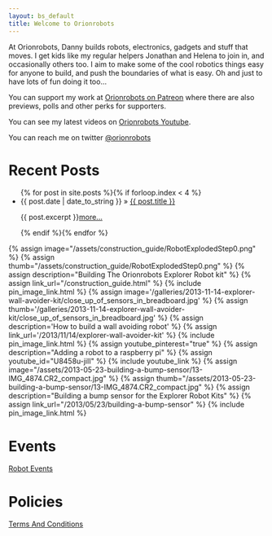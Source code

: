 ```yaml
---
layout: bs_default
title: Welcome to Orionrobots
---
```

At Orionrobots, Danny builds robots, electronics, gadgets and stuff that moves. I get kids like my regular helpers Jonathan and Helena to join in, and occasionally others too.
I aim to make some of the cool robotics things easy for anyone to build, and push the boundaries of what is easy. Oh and just to have lots of fun doing it too...

You can support my work at [Orionrobots on Patreon](https://patreon.com/orionrobots) where there are also previews, polls and other perks for supporters.

You can see my latest videos on [Orionrobots Youtube](https://youtube.com/orionrobots).

You can reach me on twitter [@orionrobots](https://twitter.com/orionrobots)


# Recent Posts


<ul class="posts">
  {% for post in site.posts %}{% if forloop.index < 4 %}
        <li><span>{{ post.date | date_to_string }}</span> &raquo; <a href="{{ BASE_PATH }}{{ post.url }}">{{ post.title }}</a><p class="clearfix">{{ post.excerpt }}<a href="{{ BASE_PATH }}{{ post.url }}">more...</a></p><p class="clearfix"></p></li>
  {% endif %}{% endfor %}
</ul>

{% assign image="/assets/construction_guide/RobotExplodedStep0.png" %}
{% assign thumb="/assets/construction_guide/RobotExplodedStep0.png" %}
{% assign description="Building The Orionrobots Explorer Robot kit" %}
{% assign link_url="/construction_guide.html" %}
{% include pin_image_link.html %}
{% assign image='/galleries/2013-11-14-explorer-wall-avoider-kit/close_up_of_sensors_in_breadboard.jpg' %}
{% assign thumb='/galleries/2013-11-14-explorer-wall-avoider-kit/close_up_of_sensors_in_breadboard.jpg' %}
{% assign description='How to build a wall avoiding robot' %}
{% assign link_url='/2013/11/14/explorer-wall-avoider-kit' %}
{% include pin_image_link.html %}
{% assign youtube_pinterest="true" %}
{% assign description="Adding a robot to a raspberry pi" %}
{% assign youtube_id="U8458u-jilI" %}
{% include youtube_link %}
{% assign image="/assets/2013-05-23-building-a-bump-sensor/13-IMG_4874.CR2_compact.jpg" %}
{% assign thumb="/assets/2013-05-23-building-a-bump-sensor/13-IMG_4874.CR2_compact.jpg" %}
{% assign description="Building a bump sensor for the Explorer Robot Kits" %}
{% assign link_url="/2013/05/23/building-a-bump-sensor" %}
{% include pin_image_link.html %}

# Events

[Robot Events](wiki/robot_events.html)

# Policies

<a href="/Terms+And+Conditions" title="Terms And Conditions">Terms And Conditions</a>
